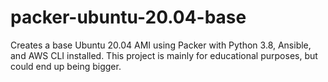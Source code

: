 # packer-ubuntu-20.04-base
Creates a base Ubuntu 20.04 AMI using Packer with Python 3.8, Ansible, and AWS CLI installed.  This project is mainly for educational purposes, but could end up being bigger.

